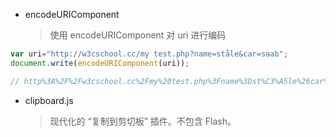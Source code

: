 - encodeURIComponent

  > 使用 encodeURIComponent 对 uri 进行编码

```javascript
var uri="http://w3cschool.cc/my test.php?name=ståle&car=saab";
document.write(encodeURIComponent(uri));

// http%3A%2F%2Fw3cschool.cc%2Fmy%20test.php%3Fname%3Dst%C3%A5le%26car%3Dsaab
```

- clipboard.js

  > 现代化的 “复制到剪切板” 插件。不包含 Flash。